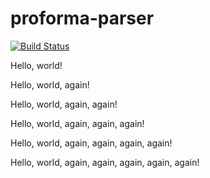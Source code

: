 # proforma-parser
[![Build Status](https://travis-ci.com/FlyBase/harvdev-proforma-parser.svg?token=7Nvc5gEdzuNraK13EL3s&branch=develop)](https://travis-ci.com/FlyBase/harvdev-proforma-parser)

Hello, world!

Hello, world, again!

Hello, world, again, again!

Hello, world, again, again, again!

Hello, world, again, again, again, again!

Hello, world, again, again, again, again, again!
